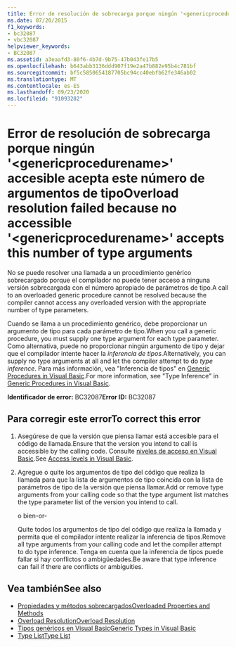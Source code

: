 ```yaml
---
title: Error de resolución de sobrecarga porque ningún '<genericprocedurename>' accesible acepta este número de argumentos de tipo
ms.date: 07/20/2015
f1_keywords:
- bc32087
- vbc32087
helpviewer_keywords:
- BC32087
ms.assetid: a3eaafd3-80f6-4b7d-9b75-47b043fe17b5
ms.openlocfilehash: b643abb3136ddd907f19e2a47b882e95b4c781bf
ms.sourcegitcommit: bf5c5850654187705bc94cc40ebfb62fe346ab02
ms.translationtype: MT
ms.contentlocale: es-ES
ms.lasthandoff: 09/23/2020
ms.locfileid: "91093282"
---
```

# <a name="overload-resolution-failed-because-no-accessible-genericprocedurename-accepts-this-number-of-type-arguments"></a><span data-ttu-id="93c80-102">Error de resolución de sobrecarga porque ningún '\<genericprocedurename>' accesible acepta este número de argumentos de tipo</span><span class="sxs-lookup"><span data-stu-id="93c80-102">Overload resolution failed because no accessible '\<genericprocedurename>' accepts this number of type arguments</span></span>

<span data-ttu-id="93c80-103">No se puede resolver una llamada a un procedimiento genérico sobrecargado porque el compilador no puede tener acceso a ninguna versión sobrecargada con el número apropiado de parámetros de tipo.</span><span class="sxs-lookup"><span data-stu-id="93c80-103">A call to an overloaded generic procedure cannot be resolved because the compiler cannot access any overloaded version with the appropriate number of type parameters.</span></span>  
  
 <span data-ttu-id="93c80-104">Cuando se llama a un procedimiento genérico, debe proporcionar un argumento de tipo para cada parámetro de tipo.</span><span class="sxs-lookup"><span data-stu-id="93c80-104">When you call a generic procedure, you must supply one type argument for each type parameter.</span></span> <span data-ttu-id="93c80-105">Como alternativa, puede no proporcionar ningún argumento de tipo y dejar que el compilador intente hacer la *inferencia de tipos*.</span><span class="sxs-lookup"><span data-stu-id="93c80-105">Alternatively, you can supply no type arguments at all and let the compiler attempt to do *type inference*.</span></span> <span data-ttu-id="93c80-106">Para más información, vea "Inferencia de tipos" en [Generic Procedures in Visual Basic](../programming-guide/language-features/data-types/generic-procedures.md).</span><span class="sxs-lookup"><span data-stu-id="93c80-106">For more information, see "Type Inference" in [Generic Procedures in Visual Basic](../programming-guide/language-features/data-types/generic-procedures.md).</span></span>  
  
 <span data-ttu-id="93c80-107">**Identificador de error:** BC32087</span><span class="sxs-lookup"><span data-stu-id="93c80-107">**Error ID:** BC32087</span></span>  
  
## <a name="to-correct-this-error"></a><span data-ttu-id="93c80-108">Para corregir este error</span><span class="sxs-lookup"><span data-stu-id="93c80-108">To correct this error</span></span>  
  
1. <span data-ttu-id="93c80-109">Asegúrese de que la versión que piensa llamar está accesible para el código de llamada.</span><span class="sxs-lookup"><span data-stu-id="93c80-109">Ensure that the version you intend to call is accessible by the calling code.</span></span> <span data-ttu-id="93c80-110">Consulte [niveles de acceso en Visual Basic](../programming-guide/language-features/declared-elements/access-levels.md).</span><span class="sxs-lookup"><span data-stu-id="93c80-110">See [Access levels in Visual Basic](../programming-guide/language-features/declared-elements/access-levels.md).</span></span>  
  
2. <span data-ttu-id="93c80-111">Agregue o quite los argumentos de tipo del código que realiza la llamada para que la lista de argumentos de tipo coincida con la lista de parámetros de tipo de la versión que piensa llamar.</span><span class="sxs-lookup"><span data-stu-id="93c80-111">Add or remove type arguments from your calling code so that the type argument list matches the type parameter list of the version you intend to call.</span></span>  
  
     <span data-ttu-id="93c80-112">o bien</span><span class="sxs-lookup"><span data-stu-id="93c80-112">-or-</span></span>  
  
     <span data-ttu-id="93c80-113">Quite todos los argumentos de tipo del código que realiza la llamada y permita que el compilador intente realizar la inferencia de tipos.</span><span class="sxs-lookup"><span data-stu-id="93c80-113">Remove all type arguments from your calling code and let the compiler attempt to do type inference.</span></span> <span data-ttu-id="93c80-114">Tenga en cuenta que la inferencia de tipos puede fallar si hay conflictos o ambigüedades.</span><span class="sxs-lookup"><span data-stu-id="93c80-114">Be aware that type inference can fail if there are conflicts or ambiguities.</span></span>  
  
## <a name="see-also"></a><span data-ttu-id="93c80-115">Vea también</span><span class="sxs-lookup"><span data-stu-id="93c80-115">See also</span></span>

- [<span data-ttu-id="93c80-116">Propiedades y métodos sobrecargados</span><span class="sxs-lookup"><span data-stu-id="93c80-116">Overloaded Properties and Methods</span></span>](../programming-guide/language-features/objects-and-classes/overloaded-properties-and-methods.md)
- [<span data-ttu-id="93c80-117">Overload Resolution</span><span class="sxs-lookup"><span data-stu-id="93c80-117">Overload Resolution</span></span>](../programming-guide/language-features/procedures/overload-resolution.md)
- [<span data-ttu-id="93c80-118">Tipos genéricos en Visual Basic</span><span class="sxs-lookup"><span data-stu-id="93c80-118">Generic Types in Visual Basic</span></span>](../programming-guide/language-features/data-types/generic-types.md)
- [<span data-ttu-id="93c80-119">Type List</span><span class="sxs-lookup"><span data-stu-id="93c80-119">Type List</span></span>](../language-reference/statements/type-list.md)
